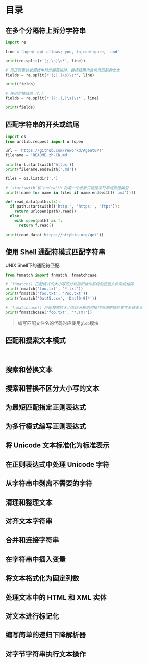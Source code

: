 # 目录

## 在多个分隔符上拆分字符串

```py
import re

line = 'agent-gpt allows; you, to,configure,  and'

print(re.split(r'[;,\s]\s*', line))

# 当正则表达式模式中包含捕获组时，最终结果也会包含匹配的文本
fields = re.split(r'(;|,|\s)\s*', line)

print(fields)

# 使用非捕获组（?:）
fields = re.split(r'(?:;|,|\s)\s*', line)

print(fields)


```

## 匹配字符串的开头或结尾

```py
import os
from urllib.request import urlopen

url = 'https://github.com/reworkd/AgentGPT'
filename = 'README.zh-CN.md'

print(url.startswith('https'))
print(filename.endswith('.md'))

files = os.listdir('.')

# `startswith`和`endswith`的第一个参数只能是字符串或元组类型
print([name for name in files if name.endswith(('.md'))])

def read_data(path:str):
  if path.startswith(('http:', 'https:', 'ftp:')):
    return urlopen(path).read()
  else:
    with open(path) as f:
      return f.read()

print(read_data('https://httpbin.org/get'))

```


## 使用 Shell 通配符模式匹配字符串

UNIX Shell下的通配符匹配:

```py
from fnmatch import fnmatch, fnmatchcase

# `fnmatch()`匹配模式的大小写区分规则和操作系统的底层文件系统相同
print(fnmatch('foo.txt', '*.txt'))
print(fnmatch('foo.txt', '?oo.txt'))
print(fnmatch('Dat45.csv', 'Dat[0-9]*'))

# `fnmatchcase()`匹配模式的大小写区分规则和操作系统的底层文件系统无关
print(fnmatchcase('foo.txt', '*.TXT'))

```

> 编写匹配文件名的代码时应使用`glob`模块

## 匹配和搜索文本模式

```py



```


## 搜索和替换文本

## 搜索和替换不区分大小写的文本

## 为最短匹配指定正则表达式

## 为多行模式编写正则表达式

## 将 Unicode 文本标准化为标准表示

## 在正则表达式中处理 Unicode 字符

## 从字符串中剥离不需要的字符

## 清理和整理文本

## 对齐文本字符串

## 合并和连接字符串

## 在字符串中插入变量

## 将文本格式化为固定列数

## 处理文本中的 HTML 和 XML 实体

## 对文本进行标记化

## 编写简单的递归下降解析器

## 对字节字符串执行文本操作
